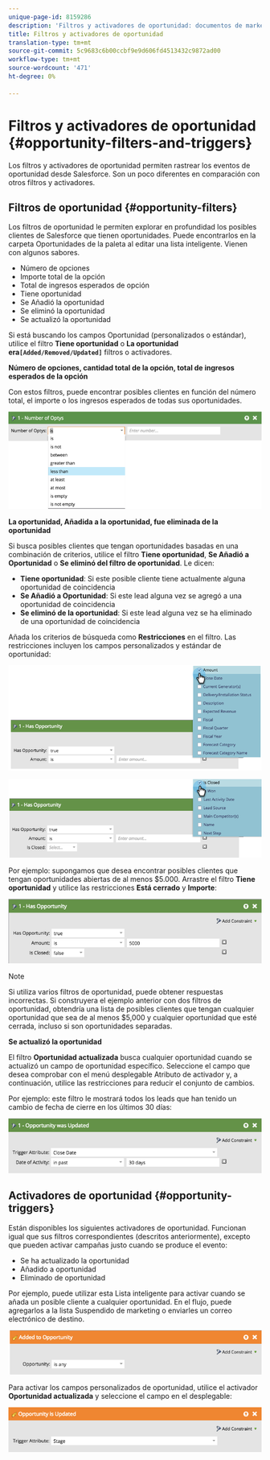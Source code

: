 ```yaml
---
unique-page-id: 8159286
description: 'Filtros y activadores de oportunidad: documentos de marketing: documentación del producto'
title: Filtros y activadores de oportunidad
translation-type: tm+mt
source-git-commit: 5c9683c6b00ccbf9e9d606fd4513432c9872ad00
workflow-type: tm+mt
source-wordcount: '471'
ht-degree: 0%

---
```



# Filtros y activadores de oportunidad {#opportunity-filters-and-triggers}

Los filtros y activadores de oportunidad permiten rastrear los eventos de oportunidad desde Salesforce. Son un poco diferentes en comparación con otros filtros y activadores.

## Filtros de oportunidad {#opportunity-filters}

Los filtros de oportunidad le permiten explorar en profundidad los posibles clientes de Salesforce que tienen oportunidades. Puede encontrarlos en la carpeta Oportunidades de la paleta al editar una lista inteligente. Vienen con algunos sabores.

* Número de opciones
* Importe total de la opción
* Total de ingresos esperados de opción
* Tiene oportunidad
* Se Añadió la oportunidad
* Se eliminó la oportunidad
* Se actualizó la oportunidad

Si está buscando los campos Oportunidad (personalizados o estándar), utilice el filtro **Tiene oportunidad** o **La oportunidad era`[Added/Removed/Updated]`** filtros o activadores.

**Número de opciones, cantidad total de la opción, total de ingresos esperados de la opción**

Con estos filtros, puede encontrar posibles clientes en función del número total, el importe o los ingresos esperados de todas sus oportunidades.

![](assets/image2015-6-11-12-3a29-3a34.png)

**La oportunidad, Añadida a la oportunidad, fue eliminada de la oportunidad**

Si busca posibles clientes que tengan oportunidades basadas en una combinación de criterios, utilice el filtro **Tiene oportunidad**, **Se Añadió a Oportunidad** o **Se eliminó del filtro de oportunidad**. Le dicen:

* **Tiene oportunidad**: Si este posible cliente tiene actualmente alguna oportunidad de coincidencia
* **Se Añadió a Oportunidad**: Si este lead alguna vez se agregó a una oportunidad de coincidencia
* **Se eliminó de la oportunidad**: Si este lead alguna vez se ha eliminado de una oportunidad de coincidencia

Añada los criterios de búsqueda como **Restricciones** en el filtro. Las restricciones incluyen los campos personalizados y estándar de oportunidad:

![](assets/image2015-6-11-12-3a31-3a0.png)

![](assets/image2015-6-11-12-3a31-3a46.png)

Por ejemplo: supongamos que desea encontrar posibles clientes que tengan oportunidades abiertas de al menos $5.000. Arrastre el filtro **Tiene oportunidad** y utilice las restricciones **Está cerrado** y **Importe**:

![](assets/image2015-6-11-12-3a32-3a0.png)

>[!NOTE]
>
>Si utiliza varios filtros de oportunidad, puede obtener respuestas incorrectas. Si construyera el ejemplo anterior con dos filtros de oportunidad, obtendría una lista de posibles clientes que tengan cualquier oportunidad que sea de al menos $5,000 y cualquier oportunidad que esté cerrada, incluso si son oportunidades separadas.

**Se actualizó la oportunidad**

El filtro **Oportunidad actualizada** busca cualquier oportunidad cuando se actualizó un campo de oportunidad específico. Seleccione el campo que desea comprobar con el menú desplegable Atributo de activador y, a continuación, utilice las restricciones para reducir el conjunto de cambios.

Por ejemplo: este filtro le mostrará todos los leads que han tenido un cambio de fecha de cierre en los últimos 30 días:

![](assets/image2015-6-11-12-3a33-3a7.png)

## Activadores de oportunidad {#opportunity-triggers}

Están disponibles los siguientes activadores de oportunidad. Funcionan igual que sus filtros correspondientes (descritos anteriormente), excepto que pueden activar campañas justo cuando se produce el evento:

* Se ha actualizado la oportunidad
* Añadido a oportunidad
* Eliminado de oportunidad

Por ejemplo, puede utilizar esta Lista inteligente para activar cuando se añada un posible cliente a cualquier oportunidad. En el flujo, puede agregarlos a la lista Suspendido de marketing o enviarles un correo electrónico de destino.

![](assets/image2015-6-11-12-3a33-3a48.png)

Para activar los campos personalizados de oportunidad, utilice el activador **Oportunidad actualizada** y seleccione el campo en el desplegable:

![](assets/image2015-6-11-12-3a33-3a34.png)

